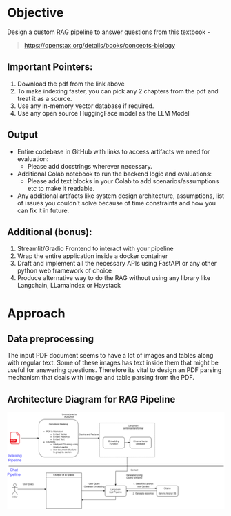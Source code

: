 # Objective

Design a custom RAG pipeline to answer questions from this textbook -

> https://openstax.org/details/books/concepts-biology

## Important Pointers:

1. Download the pdf from the link above
2. To make indexing faster, you can pick any 2 chapters from the pdf and treat it as a source.
3. Use any in-memory vector database if required.
4. Use any open source HuggingFace model as the LLM Model

## Output

* Entire codebase in GitHub with links to access artifacts we need for evaluation:
    - Please add docstrings wherever necessary.
* Additional Colab notebook to run the backend logic and evaluations:
    - Please add text blocks in your Colab to add scenarios/assumptions etc to make it readable.
* Any additional artifacts like system design architecture, assumptions, list of issues you couldn’t solve because of time constraints and how you can fix it in future.

## Additional (bonus):

1. Streamlit/Gradio Frontend to interact with your pipeline
2. Wrap the entire application inside a docker container
3. Draft and implement all the necessary APIs using FastAPI or any other python web framework of choice
4. Produce alternative way to do the RAG without using any library like Langchain, LLamaIndex or Haystack

# Approach

## Data preprocessing

The input PDF document seems to have a lot of images and tables along with regular text. Some of these images has text inside them that might be useful for answering questions. Therefore its vital to design an PDF parsing mechanism that deals with Image and table parsing from the PDF.

## Architecture Diagram for RAG Pipeline

![Architecture](./Architecture_Diagram.png)

